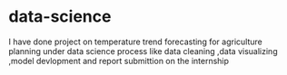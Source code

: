 # data-science
I have done project on temperature trend forecasting for agriculture planning under data science process like data cleaning ,data visualizing ,model devlopment and report submittion on the internship
